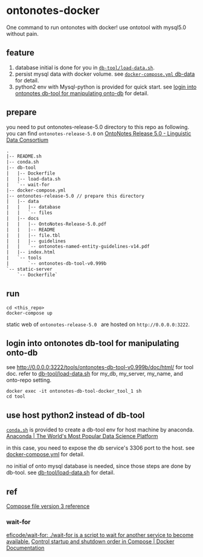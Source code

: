 # ontonotes-docker

One command to run ontonotes with docker! use ontotool with mysql5.0 without pain.

## feature

1. database initial is done for you in [`db-tool/load-data.sh`](db-tool/load-data.sh).
2. persist mysql data with docker volume. see [`docker-compose.yml` db-data](docker-compose.yml) for detail.
3. python2 env with Mysql-python is provided for quick start. see [login into ontonotes db-tool for manipulating onto-db](#login-into-ontonotes-db-tool-for-manipulating-onto-db) for detail.

## prepare

you need to put ontonotes-release-5.0 directory to this repo as following. you can find `ontonotes-release-5.0` on [OntoNotes Release 5.0 - Linguistic Data Consortium](https://catalog.ldc.upenn.edu/LDC2013T19)

```txt
.
|-- README.sh
|-- conda.sh
|-- db-tool
|   |-- Dockerfile
|   |-- load-data.sh
|   `-- wait-for
|-- docker-compose.yml
|-- ontonotes-release-5.0 // prepare this directory
|   |-- data
|   |   |-- database
|   |   `-- files
|   |-- docs
|   |   |-- OntoNotes-Release-5.0.pdf
|   |   |-- README
|   |   |-- file.tbl
|   |   |-- guidelines
|   |   `-- ontonotes-named-entity-guidelines-v14.pdf
|   |-- index.html
|   `-- tools
|       `-- ontonotes-db-tool-v0.999b
`-- static-server
    `-- Dockerfile`
```

## run

```
cd <this_repo>
docker-compose up
```

static web of `ontonotes-release-5.0 ` are hosted on `http://0.0.0.0:3222`.

## login into ontonotes db-tool for manipulating onto-db

see http://0.0.0.0:3222/tools/ontonotes-db-tool-v0.999b/doc/html/ for tool doc. refer to [db-tool/load-data.sh](db-tool/load-data.sh) for my_db, my_server, my_name, and onto-repo setting.

```
docker exec -it ontonotes-db-tool-docker_tool_1 sh
cd tool
```

## use host python2 instead of db-tool

[`conda.sh`](conda.sh) is provided to create a db-tool env for host machine by anaconda. [Anaconda | The World's Most Popular Data Science Platform](https://www.anaconda.com/)

in this case, you need to expose the db service's 3306 port to the host. see [docker-compose.yml](docker-compose.yml) for detail.

no initial of onto mysql database is needed, since those steps are done by db-tool. see [db-tool/load-data.sh](db-tool/load-data.sh) for detail.

## ref

[Compose file version 3 reference](https://docs.docker.com/compose/compose-file/#depends_on)

### wait-for

[eficode/wait-for: ./wait-for is a script to wait for another service to become available.](https://github.com/eficode/wait-for)
[Control startup and shutdown order in Compose | Docker Documentation](https://docs.docker.com/compose/startup-order/)
